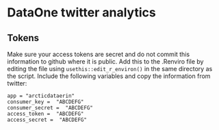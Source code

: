 # DataOne twitter analytics

## Tokens

Make sure your access tokens are secret and do not commit this information to github where it is public. Add this to the .Renviro file by editing the file using `usethis::edit_r_environ()` in the same directory as the script. Include the following variables and copy the information from twitter:

```
app = "arcticdataerin"
consumer_key =  "ABCDEFG"
consumer_secret =  "ABCDEFG"
access_token =  "ABCDEFG"
access_secret =  "ABCDEFG"
```

